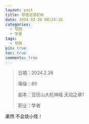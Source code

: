 ```yaml
---
layout: post
title: 导随记录836
date: 2024-02-26 08:24:10
categories:
  - 导随
  - 学者
tags:
  - 导随
pin: true
toc: true
comments: true
---
```

> 日期：2024.2.26
>
> 等级：60
>
> 副本：亚历山大机神城 天动之章1
>
> 职业：学者

果然 不会烧小怪！